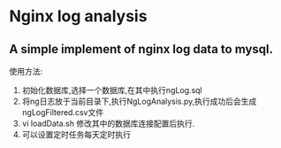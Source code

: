Nginx log analysis
==================
 A simple implement of nginx log data to mysql.
 -----------------
 使用方法:
 1. 初始化数据库,选择一个数据库,在其中执行ngLog.sql
 2. 将ng日志放于当前目录下,执行NgLogAnalysis.py,执行成功后会生成ngLogFiltered.csv文件
 3. vi loadData.sh 修改其中的数据库连接配置后执行.
 4. 可以设置定时任务每天定时执行